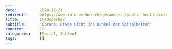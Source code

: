 ```yaml
---
date:          2020-12-21
redirect:      https://www.infosperber.ch/gesundheit/public-health/corona-etwas-licht-ins-dunkel-der-spitalbetten/
title:         INFOsperber
subtitle:      'Corona: Etwas Licht ins Dunkel der Spitalbetten'
country:       CH
categories:    [Spital, Zahlen]
tags:          []
---
```

